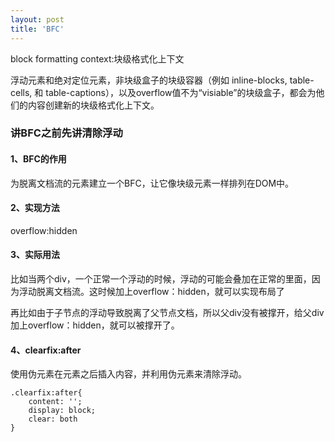 ```yaml
---
layout: post
title: 'BFC'
---
```

block formatting context:块级格式化上下文
<!--break-->
浮动元素和绝对定位元素，非块级盒子的块级容器（例如 inline-blocks, table-cells, 和 table-captions），以及overflow值不为“visiable”的块级盒子，都会为他们的内容创建新的块级格式化上下文。

### 讲BFC之前先讲清除浮动  
#### 1、BFC的作用
为脱离文档流的元素建立一个BFC，让它像块级元素一样排列在DOM中。
#### 2、实现方法

overflow:hidden

#### 3、实际用法

比如当两个div，一个正常一个浮动的时候，浮动的可能会叠加在正常的里面，因为浮动脱离文档流。这时候加上overflow：hidden，就可以实现布局了

再比如由于子节点的浮动导致脱离了父节点文档，所以父div没有被撑开，给父div加上overflow：hidden，就可以被撑开了。

#### 4、clearfix:after

使用伪元素在元素之后插入内容，并利用伪元素来清除浮动。

```
.clearfix:after{
    content: '';
    display: block;
    clear: both
}
```







